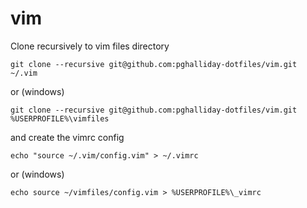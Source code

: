# vim

Clone recursively to vim files directory

```
git clone --recursive git@github.com:pghalliday-dotfiles/vim.git ~/.vim
```

or (windows)

```
git clone --recursive git@github.com:pghalliday-dotfiles/vim.git %USERPROFILE%\vimfiles
```

and create the vimrc config

```
echo "source ~/.vim/config.vim" > ~/.vimrc
```

or (windows)

```
echo source ~/vimfiles/config.vim > %USERPROFILE%\_vimrc
```
